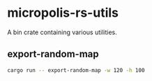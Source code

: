# micropolis-rs-utils

A bin crate containing various utilities.

## export-random-map

```bash
cargo run -- export-random-map -w 120 -h 100
```
